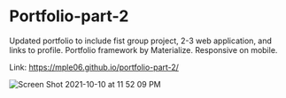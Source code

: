 # Portfolio-part-2

Updated portfolio to include fist group project, 2-3 web application, and links to profile. Portfolio framework by Materialize. Responsive on mobile.

Link:
https://mple06.github.io/portfolio-part-2/

![Screen Shot 2021-10-10 at 11 52 09 PM](https://user-images.githubusercontent.com/90426657/136745295-0ab1910c-61be-423a-a382-8b52536ba613.png)
